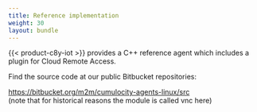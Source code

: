 ```yaml
---
title: Reference implementation
weight: 30
layout: bundle
---
```


{{< product-c8y-iot >}} provides a C++ reference agent which includes a plugin for Cloud Remote Access. 

Find the source code at our public Bitbucket repositories:

https://bitbucket.org/m2m/cumulocity-agents-linux/src <br>
(note that for historical reasons the module is called vnc here)
